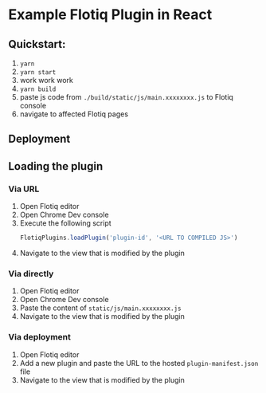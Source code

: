 # Example Flotiq Plugin in React

## Quickstart:

1. `yarn`
2. `yarn start`
3. work work work
4. `yarn build`
5. paste js code from `./build/static/js/main.xxxxxxxx.js` to Flotiq console
6. navigate to affected Flotiq pages


## Deployment

<!-- TO DO -->

## Loading the plugin

### Via URL

1. Open Flotiq editor
2. Open Chrome Dev console
3. Execute the following script
   ```javascript
   FlotiqPlugins.loadPlugin('plugin-id', '<URL TO COMPILED JS>')
   ```
4. Navigate to the view that is modified by the plugin

### Via directly

1. Open Flotiq editor
2. Open Chrome Dev console
3. Paste the content of `static/js/main.xxxxxxxx.js` 
4. Navigate to the view that is modified by the plugin

### Via deployment

1. Open Flotiq editor
2. Add a new plugin and paste the URL to the hosted `plugin-manifest.json` file
3. Navigate to the view that is modified by the plugin